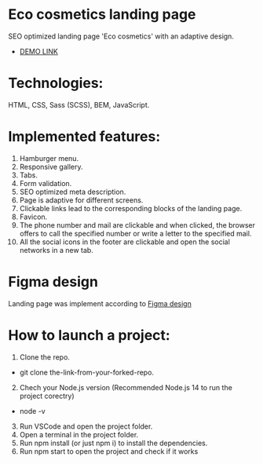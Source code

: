 # Eco cosmetics landing page
SEO optimized landing page 'Eco cosmetics' with an adaptive design.
- [DEMO LINK](https://vladyslava-buzova.github.io/Eco-cosmetics/)

# Technologies:
HTML, CSS, Sass (SCSS), BEM, JavaScript.

# Implemented features:
1. Hamburger menu.
2. Responsive gallery.
3. Tabs.
4. Form validation.
5. SEO optimized meta description.
6. Page is adaptive for different screens.
7. Clickable links lead to the corresponding blocks of the landing page.
8. Favicon.
9. The phone number and mail are clickable and when clicked, the browser offers to call the specified number or write a letter to the specified mail.
10. All the social icons in the footer are clickable and open the social networks in a new tab.

# Figma design
Landing page was implement according to
[Figma design](https://www.figma.com/file/JssZ43sciNf3WY4UGjFy6I/Brand-of-eco-cosmetics-_FE-students-(Copy)?node-id=21779%3A2&t=i8UF0JQ3qgRCeZuf-0)

# How to launch a project:
1. Clone the repo.
  - git clone the-link-from-your-forked-repo.
2. Chech your Node.js version (Recommended Node.js 14 to run the project corectry)
  - node -v
3. Run VSCode and open the project folder.
4. Open a terminal in the project folder.
5. Run npm install (or just npm i) to install the dependencies.
6. Run npm start to open the project and check if it works
